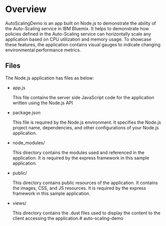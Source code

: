# Overview

AutoScalingDemo is an app built on Node.js to demonstrate the ability
of the Auto-Scaling service in IBM Bluemix. It helps to demonstrate how policies
defined in the Auto-Scaling service can horizontally scale any application
based on CPU utilization and memory usage. To showcase these features,
the application contains visual gauges to indicate changing environmental
performance metrics.


## Files

The Node.js application has files as below:

*   app.js

	This file contains the server side JavaScript code for the application written using the Node.js API

*   package.json

	This file is required by the Node.js environment. It specifies the Node.js project name, dependencies, and other configurations of your Node.js application.

*   node_modules/

	This directory contains the modules used and referenced in the application. It is required by the express framework in this sample application.

*   public/

	This directory contains public resources of the application. It contains the images, CSS, and JS resources. It is required by the express framework in this sample application.

*   views/

	This directory contains the .dust files used to display the content to the client accessing the application.# auto-scaling-demo
